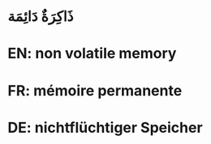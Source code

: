 # ذَاكِرَةٌ دَائِمَة

# EN: non volatile memory

# FR: mémoire permanente

# DE: nichtflüchtiger Speicher
